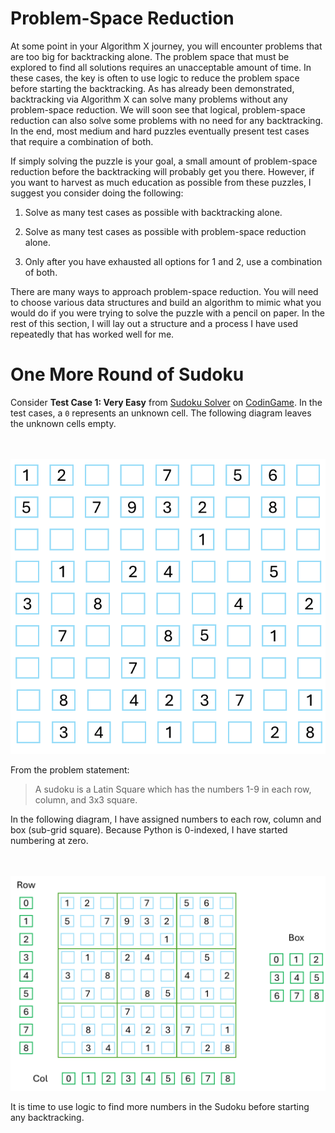 # Problem-Space Reduction

At some point in your Algorithm X journey, you will encounter problems that are too big for backtracking alone. The problem space that must be explored to find all solutions requires an unacceptable amount of time. In these cases, the key is often to use logic to reduce the problem space before starting the backtracking. As has already been demonstrated, backtracking via Algorithm X can solve many problems without any problem-space reduction. We will soon see that logical, problem-space reduction can also solve some problems with no need for any backtracking. In the end, most medium and hard puzzles eventually present test cases that require a combination of both.

If simply solving the puzzle is your goal, a small amount of problem-space reduction before the backtracking will probably get you there. However, if you want to harvest as much education as possible from these puzzles, I suggest you consider doing the following:

1. Solve as many test cases as possible with backtracking alone.

1. Solve as many test cases as possible with problem-space reduction alone.

1. Only after you have exhausted all options for 1 and 2, use a combination of both.

There are many ways to approach problem-space reduction. You will need to choose various data structures and build an algorithm to mimic what you would do if you were trying to solve the puzzle with a pencil on paper. In the rest of this section, I will lay out a structure and a process I have used repeatedly that has worked well for me.

# One More Round of Sudoku

Consider __Test Case 1: Very Easy__ from [Sudoku Solver](sudoku-solver) on [CodinGame](https://www.codingame.com). In the test cases, a `0` represents an unknown cell. The following diagram leaves the unknown cells empty.

<BR><BR>
![Sudoku Test Case 1](sudoku01.png)
<BR>

From the problem statement:

>A sudoku is a Latin Square which has the numbers 1-9 in each row, column, and 3x3 square.

In the following diagram, I have assigned numbers to each row, column and box (sub-grid square). Because Python is 0-indexed, I have started numbering at zero.

<BR><BR>
![Rows, Columns and Boxes](sudoku02.png)
<BR>

It is time to use logic to find more numbers in the Sudoku before starting any backtracking.
